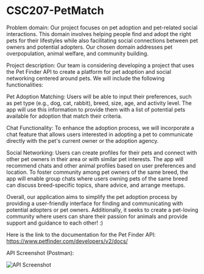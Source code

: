 # CSC207-PetMatch
Problem domain:
Our project focuses on pet adoption and pet-related social interactions. This domain involves helping people find and adopt the right pets for their lifestyles while also facilitating social connections between pet owners and potential adopters. Our chosen domain addresses pet overpopulation, animal welfare, and community building.

Project description: 
Our team is considering developing a project that uses the Pet Finder API to create a platform for pet adoption and social networking centered around pets. We will include the following functionalities:

Pet Adoption Matching: Users will be able to input their preferences, such as pet type (e.g., dog, cat, rabbit), breed, size, age, and activity level. The app will use this information to provide them with a list of potential pets available for adoption that match their criteria.

Chat Functionality: To enhance the adoption process, we will incorporate a chat feature that allows users interested in adopting a pet to communicate directly with the pet's current owner or the adoption agency. 

Social Networking: Users can create profiles for their pets and connect with other pet owners in their area or with similar pet interests. The app will recommend chats and other animal profiles based on user preferences and location. To foster community among pet owners of the same breed, the app will enable group chats where users owning pets of the same breed can discuss breed-specific topics, share advice, and arrange meetups.

Overall, our application aims to simplify the pet adoption process by providing a user-friendly interface for finding and communicating with potential adopters or pet owners. Additionally, it seeks to create a pet-loving community where users can share their passion for animals and provide support and guidance to each other! :)

Here is the link to the documentation for the Pet Finder API: https://www.petfinder.com/developers/v2/docs/

API Screenshot (Postman):

![API Screenshot](https://github.com/Viceu/CSC207-PetMatch/assets/144386124/fc899a3f-5f6e-47c6-b49e-4e4b8fe3631e)

